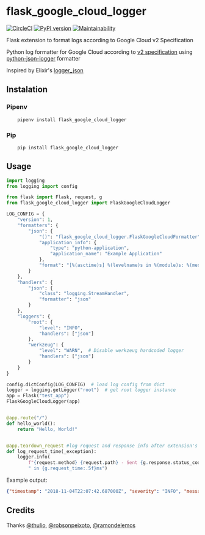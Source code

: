 # flask_google_cloud_logger
[![CircleCI](https://circleci.com/gh/rai200890/flask_google_cloud_logger.svg?style=svg&circle-token=3b2eb197f30dc714a6ba81167ddcf4e10a8c92a6)](https://circleci.com/gh/rai200890/flask_google_cloud_logger)
[![PyPI version](https://badge.fury.io/py/flask-google-cloud-logger.svg)](https://badge.fury.io/py/flask-google-cloud-logger)
[![Maintainability](https://api.codeclimate.com/v1/badges/937c9f897f2cf89b9918/maintainability)](https://codeclimate.com/github/rai200890/flask_google_cloud_logger/maintainability)

Flask extension to format logs according to Google Cloud v2 Specification

Python log formatter for Google Cloud according to [v2 specification](https://cloud.google.com/logging/docs/reference/v2/rest/v2/LogEntry) using [python-json-logger](https://github.com/madzak/python-json-logger) formatter

Inspired by Elixir's [logger_json](https://github.com/Nebo15/logger_json) 

## Instalation

### Pipenv

```
    pipenv install flask_google_cloud_logger 
```

### Pip

```
    pip install flask_google_cloud_logger 
```

## Usage

```python
import logging
from logging import config

from flask import Flask, request, g
from flask_google_cloud_logger import FlaskGoogleCloudLogger

LOG_CONFIG = {
    "version": 1,
    "formatters": {
        "json": {
            "()": "flask_google_cloud_logger.FlaskGoogleCloudFormatter",
            "application_info": {
                "type": "python-application",
                "application_name": "Example Application"
            },
            "format": "[%(asctime)s] %(levelname)s in %(module)s: %(message)s"
        }
    },
    "handlers": {
        "json": {
            "class": "logging.StreamHandler",
            "formatter": "json"
        }
    },
    "loggers": {
        "root": {
            "level": "INFO",
            "handlers": ["json"]
        },
        "werkzeug": {
            "level": "WARN",  # Disable werkzeug hardcoded logger
            "handlers": ["json"]
        }
    }
}

config.dictConfig(LOG_CONFIG)  # load log config from dict
logger = logging.getLogger("root")  # get root logger instance
app = Flask("test_app")
FlaskGoogleCloudLogger(app)


@app.route("/")
def hello_world():
    return "Hello, World!"


@app.teardown_request #log request and response info after extension's callbacks
def log_request_time(_exception):
    logger.info(
        f"{request.method} {request.path} - Sent {g.response.status_code}" +
        " in {g.request_time:.5f}ms")

```

Example output:

```json
{"timestamp": "2018-11-04T22:07:42.687000Z", "severity": "INFO", "message": "GET / - Sent 200 in {g.request_time:.5f}ms", "labels": {"type": "python-application", "application_name": "Example Application", "client": {"user_agent": "Mozilla/5.0 (X11; Linux x86_64) AppleWebKit/537.36 (KHTML, like Gecko) Chrome/62.0.3202.75 Safari/537.36", "ip": "127.0.0.1", "version": null}, "connection": {"method": "GET", "path": "/", "request_id": "afc4c6d5-5f30-4f02-b66a-e97e87841073", "status": 200}, "latency": 0.13828277587890625}, "metadata": {"userLabels": {}}, "sourceLocation": {"file": "test_app.py", "line": 52, "function": "log_request_time"}}
```

## Credits

Thanks [@thulio](https://github.com/thulio), [@robsonpeixoto](https://github.com/robsonpeixoto), [@ramondelemos](https://github.com/ramondelemos)
